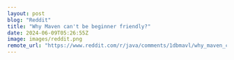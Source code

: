 ```yaml
---
layout: post
blog: "Reddit"
title: "Why Maven can't be beginner friendly?"
date: 2024-06-09T05:26:55Z
image: images/reddit.png
remote_url: "https://www.reddit.com/r/java/comments/1dbmavl/why_maven_cant_be_beginner_friendly/"
---
```

